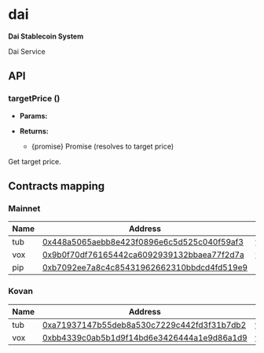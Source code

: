
# dai
**Dai Stablecoin System**

Dai Service



## API


### targetPrice ()

* **Params:** 
 
* **Returns:**
  * {promise} Promise (resolves to target price)

Get target price.


## Contracts mapping

### Mainnet
Name | Address | ABI
--- | --- | ---
tub | [0x448a5065aebb8e423f0896e6c5d525c040f59af3](https://etherscan.io/address/0x448a5065aebb8e423f0896e6c5d525c040f59af3) | [tub.json](abi/tub.json)
vox | [0x9b0f70df76165442ca6092939132bbaea77f2d7a](https://etherscan.io/address/0x9b0f70df76165442ca6092939132bbaea77f2d7a) | [vox.json](abi/vox.json)
pip | [0xb7092ee7a8c4c85431962662310bbdcd4fd519e9](https://etherscan.io/address/0xb7092ee7a8c4c85431962662310bbdcd4fd519e9) | [pip.json](abi/pip.json)

### Kovan
Name | Address | ABI
--- | --- | ---
tub | [0xa71937147b55deb8a530c7229c442fd3f31b7db2](https://kovan.etherscan.io/address/0xa71937147b55deb8a530c7229c442fd3f31b7db2) | [tub.json](abi/tub.json)
vox | [0xbb4339c0ab5b1d9f14bd6e3426444a1e9d86a1d9](https://kovan.etherscan.io/address/0xbb4339c0ab5b1d9f14bd6e3426444a1e9d86a1d9) | [vox.json](abi/vox.json)

